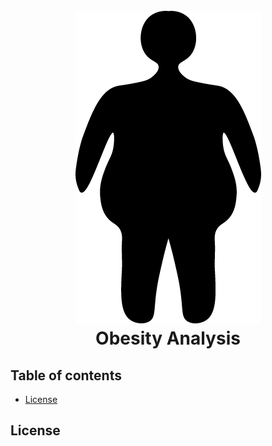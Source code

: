 <h1 align="center">
  <br>
   <img src="/API/static/logo.png"/>
  <br>
  Obesity Analysis
</h1>

## Table of contents
  * [License](#license)

## License